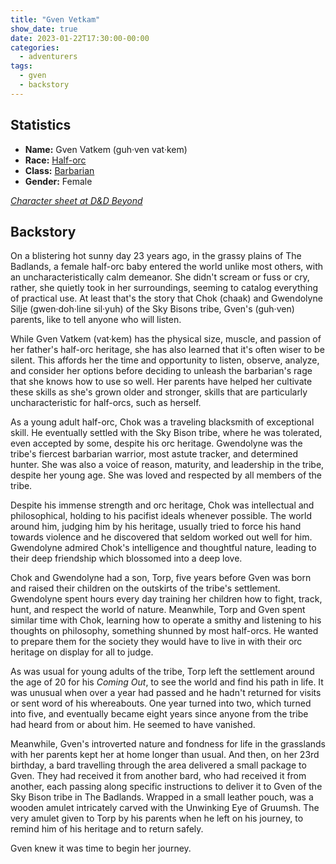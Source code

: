 ```yaml
---
title: "Gven Vetkam"
show_date: true
date: 2023-01-22T17:30:00-00:00
categories:
  - adventurers
tags:
  - gven
  - backstory
---
```



## Statistics

-   **Name:** Gven Vatkem (guh·ven vat·kem)
-   **Race:** [Half-orc](https://www.dndbeyond.com/races/2-half-orc) 
-   **Class:** [Barbarian](https://www.dndbeyond.com/classes/barbarian) 
-   **Gender:** Female

_[Character sheet at D&D Beyond](https://ddb.ac/characters/91974479/Q1eaiy)_

## Backstory

On a blistering hot sunny day 23 years ago, in the grassy plains of The Badlands, a female half-orc baby entered the world unlike most others, with an uncharacteristically calm demeanor. She didn't scream or fuss or cry, rather, she quietly took in her surroundings, seeming to catalog everything of practical use. At least that's the story that Chok (chaak) and Gwendolyne Silje (gwen·doh·line sil·yuh) of the Sky Bisons tribe, Gven's (guh·ven) parents, like to tell anyone who will listen. 

While Gven Vatkem (vat·kem) has the physical size, muscle, and passion of her father's half-orc heritage, she has also learned that it's often wiser to be silent. This affords her the time and opportunity to listen, observe, analyze, and consider her options before deciding to unleash the barbarian's rage that she knows how to use so well. Her parents have helped her cultivate these skills as she's grown older and stronger, skills that are particularly uncharacteristic for half-orcs, such as herself. 

As a young adult half-orc, Chok was a traveling blacksmith of exceptional skill. He eventually settled with the Sky Bison tribe, where he was tolerated, even accepted by some, despite his orc heritage. Gwendolyne was the tribe's fiercest barbarian warrior, most astute tracker, and determined hunter. She was also a voice of reason, maturity, and leadership in the tribe, despite her young age. She was loved and respected by all members of the tribe. 

Despite his immense strength and orc heritage, Chok was intellectual and philosophical, holding to his pacifist ideals whenever possible. The world around him, judging him by his heritage, usually tried to force his hand towards violence and he discovered that seldom worked out well for him. Gwendolyne admired Chok's intelligence and thoughtful nature, leading to their deep friendship which blossomed into a deep love. 

Chok and Gwendolyne had a son, Torp, five years before Gven was born and raised their children on the outskirts of the tribe's settlement. Gwendolyne spent hours every day training her children how to fight, track, hunt, and respect the world of nature. Meanwhile, Torp and Gven spent similar time with Chok, learning how to operate a smithy and listening to his thoughts on philosophy, something shunned by most half-orcs. He wanted to prepare them for the society they would have to live in with their orc heritage on display for all to judge.  

As was usual for young adults of the tribe, Torp left the settlement around the age of 20 for his _Coming Out_, to see the world and find his path in life. It was unusual when over a year had passed and he hadn't returned for visits or sent word of his whereabouts. One year turned into two, which turned into five, and eventually became eight years since anyone from the tribe had heard from or about him. He seemed to have vanished. 

Meanwhile, Gven's introverted nature and fondness for life in the grasslands with her parents kept her at home longer than usual. And then, on her 23rd birthday, a bard travelling through the area delivered a small package to Gven. They had received it from another bard, who had received it from another, each passing along specific instructions to deliver it to Gven of the Sky Bison tribe in The Badlands. Wrapped in a small leather pouch, was a wooden amulet intricately carved with the Unwinking Eye of Gruumsh. The very amulet given to Torp by his parents when he left on his journey, to remind him of his heritage and to return safely.  

Gven knew it was time to begin her journey.
